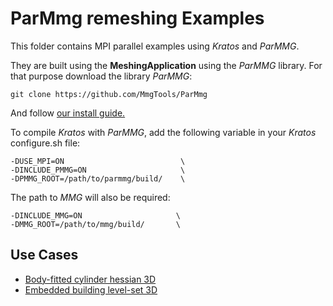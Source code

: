 # ParMmg remeshing Examples

This folder contains MPI parallel examples using *Kratos* and *ParMMG*.

They are built using the __MeshingApplication__ using the *ParMMG* library. For that purpose download the library *ParMMG*:

	git clone https://github.com/MmgTools/ParMmg

And follow [our install guide.](https://github.com/KratosMultiphysics/Kratos/wiki/%5BUtilities%5D-ParMmg-Process)

To compile *Kratos* with *ParMMG*, add the following variable in your *Kratos* configure.sh file:

    -DUSE_MPI=ON                          \
    -DINCLUDE_PMMG=ON                     \
    -DPMMG_ROOT=/path/to/parmmg/build/    \

The path to *MMG* will also be required:

	-DINCLUDE_MMG=ON                     \
	-DMMG_ROOT=/path/to/mmg/build/       \
## Use Cases

- [Body-fitted cylinder hessian 3D](use_cases/body_fitted_hessian_cylinder3D/README.md)
- [Embedded building level-set 3D](use_cases/embedded_level_set_building3D/README.md)
